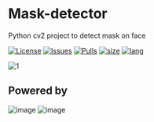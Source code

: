 # Mask-detector
Python cv2 project to detect mask on face

[![License](https://img.shields.io/github/license/Dimkarpenko/Mask-detector?label=license&style=flat-square)](./LICENSE)
[![Issues](https://img.shields.io:/github/issues/Dimkarpenko/Mask-detector?style=flat-square)](https://github.com/Dimkarpenko/Mask-detector/issues)
[![Pulls](https://img.shields.io:/github/issues-pr/Dimkarpenko/Mask-detector?style=flat-square)](https://github.com/Dimkarpenko/Mask-detector/pulls)
[![size](https://img.shields.io:/github/languages/code-size/Dimkarpenko/Mask-detector?style=flat-square)](https://github.com/Dimkarpenko/Mask-detector)
[![lang](https://img.shields.io:/github/languages/top/Dimkarpenko/Mask-detector?style=flat-square)](https://github.com/Dimkarpenko/Mask-detector/search?l=python)

![1](https://user-images.githubusercontent.com/69617058/172290964-117c2b68-e741-4d4f-a468-e2b250748e5c.png)

## Powered by
![image](https://user-images.githubusercontent.com/69617058/172290518-4d2cd69a-b149-43a2-bff7-357cf74ad605.png)
![image](https://user-images.githubusercontent.com/69617058/199553426-925fb522-0a5d-44aa-a4fc-9b34cc66be14.png)
